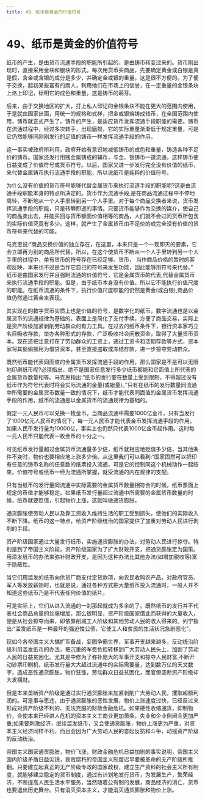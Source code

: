 ```yaml
---
title: 49、纸币是黄金的价值符号
---
```

# 49、纸币是黄金的价值符号

纸币的产生，是由货币流通手段的职能所引起的，是由铸币转变过来的。货币刚出现时，直接采用金块和银块的形式。每次用货币买商品，先要确定黄金或白银是真是假，含金或含银的成分是多少，并确定金或银的重量，这是很不方便的。为了便于交换，起初某些富有的商人，利用他们在市场上的信誉，在一定重量的金银条块上烙上印记，标明它的成色和重量，这是铸币的萌芽。

后来，由于交换地区的扩大，打上私人印记的金银条块不能在更大的范围内使用，于是就由国家出面，用统一的规格和式样，把金或银熔铸成钱币，在全国范围内使用，铸币就正式产生了。铸币的产生，是适应货币发挥流通手段职能的需要。铸币在流通过程中，经过多次转手，出现磨损，它的实际重量渐渐低于规定重量，可是它仍然能够同刚刚发行的足值的铸币一样发挥流通手段的作用。

这一事实被政府所利用，政府开始有意识地减低铸币的成色和重量，铸造各种不足价的铸币。国家还发行用贱金属铸成的辅币，与金、银铸币一道流通，这样铸币便日益变成了价值符号或货币符号。以后，国家又进一步发行完全没有价值的纸币，来代替金属铸币执行流通手段的职能，所以说纸币是纯粹的价值符号。

为什么没有价值的货币符号能够代替金属货币来执行流道手段的职能呢?这是由流通手段职能本身的特点所决定的。货币作为流通手段,是在商品流通过程中不停地周转，不断地从一个人手里转到另一个人手里。对于每个商品交换者来说，货币发挥流通手段的职能，只是转瞬即逝的事情。只要货币能够作为交换的媒介，使自己的商品卖出去，并能买回与货币额面价值相等的商品，人们就不会过问货币所包含的实际价值究竟有多少。这样，就产生了金属货币由不足价的或完全没有价值的货币符号来代替的可能。

马克思说:“商品交换价值的独立存在，在这里，本来只是一个一现即灭的要素，它会立即再为别的商品所代替。所以，在这个使货币不断从一个人手里转到另一个人手里的过程中，单有货币的符号存在已经足够。货币， 当作商品价格的暂时的客观反映，本来也不过是当作它自己的符号来发生功能，因此能够用符号来代替。”
纸币是由国家发行并且强制流通的价值符号，它是金属货币的代表,代替金属货币来执行流通手段的职能。但是，由于纸币本身没有价值，所以它不能执行价值尺度的职能。在纸币流通的条件下，执行价值尺度职能的仍然是黄金(或白银),商品价值仍然通过黄金来表现。

其实现在的数字货币实质上也是价值的符号，是数字化的纸币，数字流通也是以金属货币的流通规律为基础的。表面上是简化了支付手续，方便了商品交易，实际上是资产阶级加紧剥削劳动群众的有力工具。在过去的纸币条件下，银行资本家巧立名目吸收存款，举办各种形式的存款，广泛吸收社会闲散资金，取得了大量货币资本。现在还把注意打在了劳动群众的工资上，通过工资卡和活期存款等方式，资本家将其偷偷挪用为借贷资本，甚至直接盗取或冻结存款，进一步掠夺劳动群众。

既然纸币能代表同面值的金属货币发挥流通手段的作用，那么国家是不是可以无限地印刷纸币呢?必须指出，绝不是国家任意发行多少纸币都能和它面值上所代表的金属货币数量相等。马克思指出:“纸币的发行要在数量上受到限制，不得超过没有纸币作为符号代表时将会实际流通的金量(或银量)。”只有在纸币的发行数量同流通中所需要的金属货币数量一致的情况下，纸币才能代表同面值的金属货币发挥流通手段的作用，纸币的流通是以金属货币的流通规律为基础的。

假定一元人民币可以兑换一枚金币，当商品流通中需要1000亿金币，只有当发行了1000亿元人民币的情况下，每一元人民币才能代表金币发挥流通手段的作用。如果人民币发行量为10000亿，事实上也仍然只代表1000亿金币起作用。这时每一元人民币只能代表一枚金币的十分之一。

可见纸币发行量超过金属货币流通量多少倍，纸币就相应地贬值多少倍，当其他条件不变时，物价也要相应地上涨多少倍。从这里我们可以看到:“国家固然可以把印有任意的铸币名称的任意数的纸票投入流通，可是它的控制同这个机械动作一起结束。价值符号或纸币一经为流通所掌握，就受流通的内在规律的支配。

只有当纸币的发行量同流通中实际需要的金属货币数量相符合的时候，纸币票面上规定的币值才能够稳定。如果纸币发行量超过流通中所需要的金属货币数量的时候，纸币就要贬值，引起物价上涨，这就叫做通货膨胀。

通货膨胀使劳动人民以及靠工资收入维持生活的职工受到损失，使他们的实际收入不断下降。纸币的这一特点，给资产阶级统治的国家提供了加重对劳动人民进行剥削的手段。

资产阶级国家通过大量发行纸币，实施通货膨胀的办法，对劳动人民进行掠夺。特别是到了帝国主义阶段，资产阶级国家为了扩大财政开支，把通货膨胀定为国策。用滥发纸币的办法来弥补财政开支，是因为这种办法比其他办法(如增加税收等)富于隐蔽性。

当它们用滥发的纸币向供货厂商支付定货款项，向农民收购农产品，对政府官员、军人等发放薪饷时，也就是说，通过各种方式把大量纸币投入流通时，一般人并不知道这些纸币乃是不代表任何价值的纸片。

可是实际上，它们从进入流通的一刹那起就成为多余的了。既然纸币的发行并不代表社会商品总量的丝毫增加，那么很明显，资产阶级国家借此而获得的大量收入，便是从社会掠夺而来，即依靠削减工人阶级和其他劳动人民的收入得来的。列宁指出:“滥发纸币是一种最坏的强迫性公债，它使工人和贫民的生活状况急剧恶化”。

现如今各帝国主义大搞扩军备战，妄图争霸世界，军事开支越来越多，反动统治阶级利用滥发纸币的办法，把沉重的军费负担转移到广大劳动人民头上，加剧了劳动人民的日益贫困化。尤其是中修为了弥补庞大的军事开支和掠夺人民财富,不断开动钞票印刷机，纸币发行量大大超过流通中的实际需要量，达到数万亿的天文数字，造成恶性通货膨胀，物价狂涨，劳动群众日益贫困化，而官僚垄断资产阶级却大发横财。

但是本来垄断资产阶级是通过实行通货膨胀来加紧剥削广大劳动人民，攫取超额利润的。可是事与愿违，由于通货膨胀的恶性发展，物价上涨速度过快，已经反过来形成对资产阶级不利的、无法克服的财政金融危机。如果硬性收缩通货，抑制物价，会使本来已经进人危机的资本主义工商业更加萧条，失业和企业倒闭会更加严重;如果要刺激经济，继续滥发纸币，又会使通货膨胀，物价上涨更为严重，对资本主义经济同样不利，而且会因为广大劳动人民的奋起反抗和斗争，动摇资产阶级的反动统治。

帝国主义国家通货膨胀，物价飞涨，财政金融危机日益加剧的事实说明，帝国主义国内阶级矛盾日益尖锐，衰败腐朽的帝国主义制度迟早要被革命的无产阶级所推翻。只要建立起真正的无产阶级专政的国家政权，建立生产资料的社会主义所有制度，就能够建立稳定的货币制度，通过有计划地发行货币，为发展生产，繁荣经济，不断提高人民生活水平服务，当然随着公有制的发展，商品经济的消亡，货币也要退出历史舞台。只有消灭资本主义，才能消灭通货膨胀和物价上涨。
